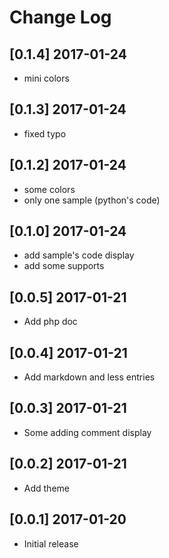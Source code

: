 # Change Log

## [0.1.4] 2017-01-24
- mini colors

## [0.1.3] 2017-01-24
- fixed typo

## [0.1.2] 2017-01-24
- some colors
- only one sample (python's code)

## [0.1.0] 2017-01-24
- add sample's code display
- add some supports

## [0.0.5] 2017-01-21
- Add php doc

## [0.0.4] 2017-01-21
- Add markdown and less entries

## [0.0.3] 2017-01-21
- Some adding comment display

## [0.0.2] 2017-01-21
- Add theme

## [0.0.1] 2017-01-20
- Initial release
